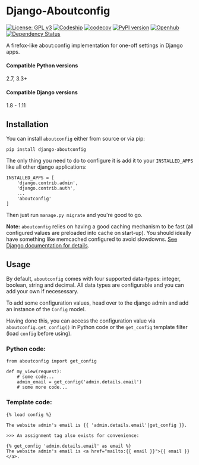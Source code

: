 Django-Aboutconfig
==================

[![License: GPL v3](https://img.shields.io/badge/License-GPL%20v3-blue.svg)](http://www.gnu.org/licenses/gpl-3.0)
[![Codeship](https://codeship.com/projects/49cf7540-11ab-0134-4d7f-228fbb5b3c99/status?branch=default)](https://codeship.com/projects/157317)
[![codecov](https://codecov.io/bb/impala/django-aboutconfig/branch/default/graph/badge.svg)](https://codecov.io/bb/impala/django-aboutconfig/branch/default)
[![PyPI version](https://badge.fury.io/py/django-aboutconfig.svg)](https://pypi.python.org/pypi/django-aboutconfig)
[![Openhub](https://www.openhub.net/p/django-aboutconfig/widgets/project_thin_badge.gif)](https://www.openhub.net/p/django-aboutconfig)
[![Dependency Status](https://www.versioneye.com/user/projects/575f31e17757a0003bd4c418/badge.svg?style=flat)](https://www.versioneye.com/user/projects/575f31e17757a0003bd4c418)


A firefox-like about:config implementation for one-off settings in Django apps.

#### Compatible Python versions
2.7, 3.3+

#### Compatible Django versions
1.8 - 1.11


## Installation

You can install `aboutconfig` either from source or via pip:

    pip install django-aboutconfig

The only thing you need to do to configure it is add it to your `INSTALLED_APPS` like all other
django applications:

    INSTALLED_APPS = [
        'django.contrib.admin',
        'django.contrib.auth',
        ...
        'aboutconfig'
    ]

Then just run `manage.py migrate` and you're good to go.

**Note:** `aboutconfig` relies on having a good caching mechanism to be fast (all configured values
are preloaded into cache on start-up). You should ideally have something like memcached
configured to avoid slowdowns. [See Django documentation for details](https://docs.djangoproject.com/en/stable/topics/cache/).


## Usage

By default, `aboutconfig` comes with four supported data-types: integer, boolean, string and
decimal. All data types are configurable and you can add your own if necesessary.

To add some configuration values, head over to the django admin and add an instance of the `Config`
model.

Having done this, you can access the configuration value via `aboutconfig.get_config()` in Python
code or the `get_config` template filter (load `config` before using).

### Python code:

    from aboutconfig import get_config

    def my_view(request):
        # some code...
        admin_email = get_config('admin.details.email')
        # some more code...


### Template code:

    {% load config %}

    The website admin's email is {{ 'admin.details.email'|get_config }}.

    >>> An assignment tag also exists for convenience:

    {% get_config 'admin.details.email' as email %}
    The website admin's email is <a href="mailto:{{ email }}">{{ email }}</a>.
